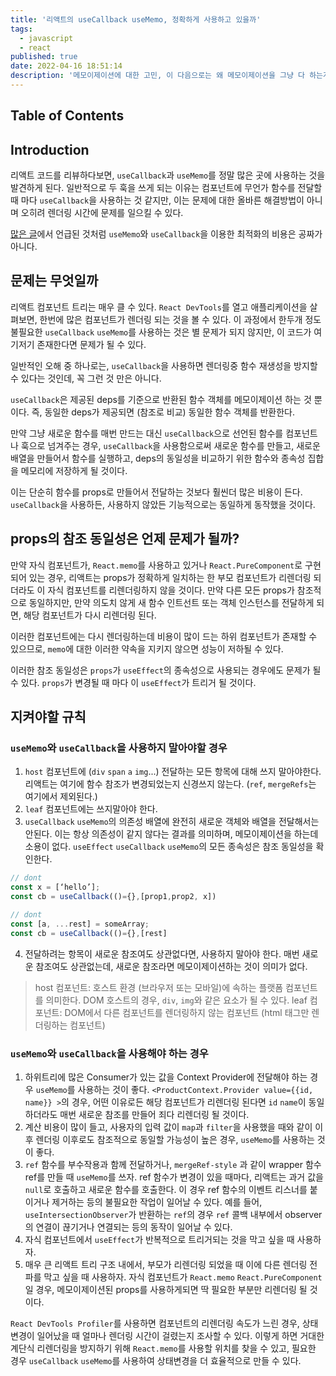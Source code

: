 ```yaml
---
title: '리액트의 useCallback useMemo, 정확하게 사용하고 있을까'
tags:
  - javascript
  - react
published: true
date: 2022-04-16 18:51:14
description: '메모이제이션에 대한 고민, 이 다음으로는 왜 메모이제이션을 그냥 다 하는게 좋은지에 대해 알아보도록 하겠습니다 🤔'
---
```


## Table of Contents

## Introduction

리액트 코드를 리뷰하다보면, `useCallback`과 `useMemo`를 정말 많은 곳에 사용하는 것을 발견하게 된다. 일반적으로 두 훅을 쓰게 되는 이유는 컴포넌트에 무언가 함수를 전달할 때 마다 `useCallback`을 사용하는 것 같지만, 이는 문제에 대한 올바른 해결방법이 아니며 오히려 렌더링 시간에 문제를 일으킬 수 있다.

[많은 글](https://goongoguma.github.io/2021/04/26/When-to-useMemo-and-useCallback/)에서 언급된 것처럼 `useMemo`와 `useCallback`을 이용한 최적화의 비용은 공짜가 아니다.

## 문제는 무엇일까

리액트 컴포넌트 트리는 매우 클 수 있다. `React DevTools`를 열고 애플리케이션을 살펴보면, 한번에 많은 컴포넌트가 렌더링 되는 것을 볼 수 있다. 이 과정에서 한두개 정도 불필요한 `useCallback` `useMemo`를 사용하는 것은 별 문제가 되지 않지만, 이 코드가 여기저기 존재한다면 문제가 될 수 있다.

일반적인 오해 중 하나로는, `useCallback`을 사용하면 렌더링중 함수 재생성을 방지할 수 있다는 것인데, 꼭 그런 것 만은 아니다.

`useCallback`은 제공된 deps를 기준으로 반환된 함수 객체를 메모이제이션 하는 것 뿐이다. 즉, 동일한 deps가 제공되면 (참조로 비교) 동일한 함수 객체를 반환한다.

만약 그냥 새로운 함수를 매번 만드는 대신 `useCallback`으로 선언된 함수를 컴포넌트나 훅으로 넘겨주는 경우, `useCallback`을 사용함으로써 새로운 함수를 만들고, 새로운 배열을 만들어서 함수를 실행하고, deps의 동일성을 비교하기 위한 함수와 종속성 집합을 메모리에 저장하게 될 것이다.

이는 단순히 함수를 props로 만들어서 전달하는 것보다 훨씬더 많은 비용이 든다. `useCallback`을 사용하든, 사용하지 않았든 기능적으로는 동일하게 동작했을 것이다.

## props의 참조 동일성은 언제 문제가 될까?

만약 자식 컴포넌트가, `React.memo`를 사용하고 있거나 `React.PureComponent`로 구현되어 있는 경우, 리액트는 props가 정확하게 일치하는 한 부모 컴포넌트가 리렌더링 되더라도 이 자식 컴포넌트를 리렌더링하지 않을 것이다. 만약 다른 모든 props가 참조적으로 동일하지만, 만약 의도치 않게 새 함수 인트선트 또는 객체 인스턴스를 전달하게 되면, 해당 컴포넌트가 다시 리렌더링 된다.

이러한 컴포넌트에는 다시 렌더링하는데 비용이 많이 드는 하위 컴포넌트가 존재할 수 있으므로, `memo`에 대한 이러한 약속을 지키지 않으면 성능이 저하될 수 있다.

이러한 참조 동일성은 `props`가 `useEffect`의 종속성으로 사용되는 경우에도 문제가 될 수 있다. `props`가 변경될 때 마다 이 `useEffect`가 트리거 될 것이다.

## 지켜야할 규칙

### `useMemo`와 `useCallback`을 사용하지 말아야할 경우

1. `host` 컴포넌트에 (`div` `span` `a` `img`...) 전달하는 모든 항목에 대해 쓰지 말아야한다. 리액트는 여기에 함수 참조가 변경되었는지 신경쓰지 않는다. (`ref`, `mergeRefs`는 여기에서 제외된다.)
2. `leaf` 컴포넌트에는 쓰지말아야 한다.
3. `useCallback` `useMemo`의 의존성 배열에 완전히 새로운 객체와 배열을 전달해서는 안된다. 이는 항상 의존성이 같지 않다는 결과를 의미하며, 메모이제이션을 하는데 소용이 없다. `useEffect` `useCallback` `useMemo`의 모든 종속성은 참조 동일성을 확인한다.

```javascript
// dont
const x = [‘hello’];
const cb = useCallback(()={},[prop1,prop2, x])

// dont
const [a, ...rest] = someArray;
const cb = useCallback(()={},[rest]
```

4. 전달하려는 항목이 새로운 참조여도 상관없다면, 사용하지 말아야 한다. 매번 새로운 참조여도 상관없는데, 새로운 참조라면 메모이제이션하는 것이 의미가 없다.

> host 컴포넌트: 호스트 환경 (브라우저 또는 모바일)에 속하는 플랫폼 컴포넌트를 의미한다. DOM 호스트의 경우, `div`, `img`와 같은 요소가 될 수 있다.
> leaf 컴포넌트: DOM에서 다른 컴포넌트를 렌더링하지 않는 컴포넌트 (html 태그만 렌더링하는 컴포넌트)

### `useMemo`와 `useCallback`을 사용해야 하는 경우

1. 하위트리에 많은 Consumer가 있는 값을 Context Provider에 전달해야 하는 경우 `useMemo`를 사용하는 것이 좋다. `<ProductContext.Provider value={{id, name}} >`의 경우, 어떤 이유로든 해당 컴포넌트가 리렌더링 된다면 `id` `name`이 동일하더라도 매번 새로운 참조를 만들어 죄다 리렌더링 될 것이다.
2. 계산 비용이 많이 들고, 사용자의 입력 값이 `map`과 `filter`을 사용했을 때와 같이 이후 렌더링 이후로도 참조적으로 동일할 가능성이 높은 경우, `useMemo`를 사용하는 것이 좋다.
3. `ref` 함수를 부수작용과 함께 전달하거나, `mergeRef-style` 과 같이 wrapper 함수 ref를 만들 때 `useMemo`를 쓰자. ref 함수가 변경이 있을 때마다, 리액트는 과거 값을 `null`로 호출하고 새로운 함수를 호출한다. 이 경우 ref 함수의 이벤트 리스너를 붙이거나 제거하는 등의 불필요한 작업이 일어날 수 있다. 예를 들어, `useIntersectionObserver`가 반환하는 `ref`의 경우 `ref` 콜백 내부에서 observer의 연결이 끊기거나 연결되는 등의 동작이 일어날 수 있다.
4. 자식 컴포넌트에서 `useEffect`가 반복적으로 트리거되는 것을 막고 싶을 때 사용하자.
5. 매우 큰 리액트 트리 구조 내에서, 부모가 리렌더링 되었을 때 이에 다른 렌더링 전파를 막고 싶을 때 사용하자. 자식 컴포넌트가 `React.memo` `React.PureComponent`일 경우, 메모이제이션된 props를 사용하게되면 딱 필요한 부분만 리렌더링 될 것이다.

`React DevTools Profiler`를 사용하면 컴포넌트의 리렌더링 속도가 느린 경우, 상태 변경이 일어났을 때 얼마나 렌더링 시간이 걸렸는지 조사할 수 있다. 이렇게 하면 거대한 계단식 리렌더링을 방지하기 위해 `React.memo`를 사용할 위치를 찾을 수 있고, 필요한 경우 `useCallback` `useMemo`를 사용하여 상태변경을 더 효율적으로 만들 수 있다.
